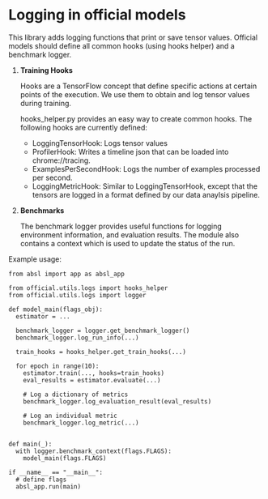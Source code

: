 # Logging in official models

This library adds logging functions that print or save tensor values. Official models should define all common hooks
(using hooks helper) and a benchmark logger.

1. **Training Hooks**

   Hooks are a TensorFlow concept that define specific actions at certain points of the execution. We use them to obtain and log
   tensor values during training.

   hooks_helper.py provides an easy way to create common hooks. The following hooks are currently defined:
   * LoggingTensorHook: Logs tensor values
   * ProfilerHook: Writes a timeline json that can be loaded into chrome://tracing.
   * ExamplesPerSecondHook: Logs the number of examples processed per second.
   * LoggingMetricHook: Similar to LoggingTensorHook, except that the tensors are logged in a format defined by our data
     anaylsis pipeline.


2. **Benchmarks**

   The benchmark logger provides useful functions for logging environment information, and evaluation results.
   The module also contains a context which is used to update the status of the run.

Example usage:

```
from absl import app as absl_app

from official.utils.logs import hooks_helper
from official.utils.logs import logger

def model_main(flags_obj):
  estimator = ...

  benchmark_logger = logger.get_benchmark_logger()
  benchmark_logger.log_run_info(...)

  train_hooks = hooks_helper.get_train_hooks(...)

  for epoch in range(10):
    estimator.train(..., hooks=train_hooks)
    eval_results = estimator.evaluate(...)

    # Log a dictionary of metrics
    benchmark_logger.log_evaluation_result(eval_results)

    # Log an individual metric
    benchmark_logger.log_metric(...)


def main(_):
  with logger.benchmark_context(flags.FLAGS):
    model_main(flags.FLAGS)

if __name__ == "__main__":
  # define flags
  absl_app.run(main)
```
